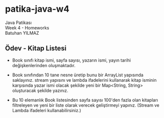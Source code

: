 # patika-java-w4
Java Patikası <br/> 
Week 4 - Homeworks <br/>
Batuhan YILMAZ

## Ödev - Kitap Listesi

- Book sınıfı kitap ismi, sayfa sayısı, yazarın ismi, yayın tarihi değişkenlerinden oluşmaktadır. 

- Book sınıfından 10 tane nesne üretip bunu bir ArrayList yapısında saklayınız. stream yapısını ve lambda ifadelerini kullanarak kitap isminin karşısında yazar ismi olacak şekilde yeni bir Map<String, String> oluşturacak şekilde yazınız.

- Bu 10 elemanlık Book listesinden sayfa sayısı 100'den fazla olan kitapları filtreleyen ve yeni bir liste olarak verecek geliştirmeyi yapınız. (Stream ve Lambda ifadeleri kullanabilirsiniz.)
